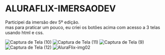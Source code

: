 # ALURAFLIX-IMERSAODEV
Participei da imersão dev 5º edição. <br>
mas para praticar um pouco, eu criei os botões acima com acesso a 3 telas usando html e css.

![Captura de Tela (10)](https://user-images.githubusercontent.com/80775242/217612638-f707f44b-a5fb-4087-9610-e3be0030d0e8.png)
![Captura de Tela (11)](https://user-images.githubusercontent.com/80775242/217612676-3bbd550d-3dc4-40b2-9b4b-f92c6439295a.png)
![Captura de Tela (9)](https://user-images.githubusercontent.com/80775242/217612687-9c22579f-edc0-4c02-b968-168337ead069.png)
![Captura de Tela (12)](https://user-images.githubusercontent.com/80775242/217612709-048c60fd-8a54-493b-92bc-6d93af07ab98.png)
![AluraFlix-img02](https://user-images.githubusercontent.com/80775242/217612754-a8106fe2-e896-4bc9-ad04-7b01cd1d0158.png)

